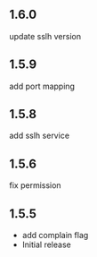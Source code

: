 ## 1.6.0
update sslh version
## 1.5.9
add port mapping
## 1.5.8
add sslh service
## 1.5.6
fix permission
## 1.5.5
- add complain flag
- Initial release
